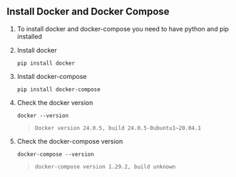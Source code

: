 ## Install Docker and Docker Compose

1. To install docker and docker-compose you need to have python and pip installed

2. Install docker
    ```shell
    pip install docker
    ```

2. Install docker-compose
    ```shell
    pip install docker-compose
    ```

3. Check the docker version
    ```shell
    docker --version
    ```
    > `Docker version 24.0.5, build 24.0.5-0ubuntu1~20.04.1`

4. Check the docker-compose version
    ```shell
    docker-compose --version
    ```
    > `docker-compose version 1.29.2, build unknown`

